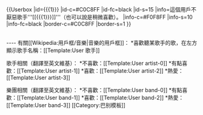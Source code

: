 {{Userbox
  |id={{{1}}}
  |id-c=#C0C8FF
  |id-fc=black
  |id-s=15
  |info=這個用戶不厭惡歌手'''[[{{{1}}}]]'''（也可以說是稍微喜歡）。
  |info-c=#F0F8FF
  |info-s=10
  |info-fc=black
  |border-c=#C0C8FF
  |border-s=1
}}

<noinclude>
<div style="clear:both;"><!--這一行的用意在於消除文繞圖-->&nbsp;</div>
----
有關[[Wikipedia:用戶框/音樂|音樂的用戶框]]：
*喜歡聽某歌手的歌，在左方顯示歌手名稱：[[Template:User 歌手]]

歌手相關（翻譯至英文維基）：
*不喜歡：[[Template:User artist-0]]
*有點喜歡：[[Template:User artist-1]]
*喜歡：[[Template:User artist-2]]
*熱愛：[[Template:User artist-3]]

樂團相關（翻譯至英文維基）：
*不喜歡：[[Template:User band-0]]
*有點喜歡：[[Template:User band-1]]
*喜歡：[[Template:User band-2]]
*熱愛：[[Template:User band-3]]
[[Category:巴别模板]]
</noinclude>